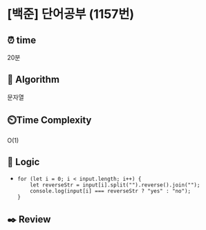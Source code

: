 # [백준] 단어공부 (1157번)

## ⏰ **time**

20분

## :pushpin: **Algorithm**

문자열

## ⏲️**Time Complexity**

O(1)

## :round_pushpin: **Logic**

- ```
  for (let i = 0; i < input.length; i++) {
      let reverseStr = input[i].split("").reverse().join("");
      console.log(input[i] === reverseStr ? "yes" : "no");
  }
  ```

## :black_nib: **Review**
